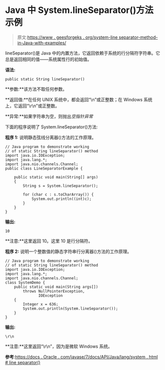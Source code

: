 # Java 中 System.lineSeparator()方法示例

> 原文:[https://www . geesforgeks . org/system-line separator-method-in-Java-with-examples/](https://www.geeksforgeeks.org/system-lineseparator-method-in-java-with-examples/)

lineSeparator()是 Java 中的内置方法，它返回依赖于系统的行分隔符字符串。它总是返回相同的值——系统属性行的初始值。

**语法:**

```
public static String lineSeparator()
```

**参数:**该方法不取任何参数。

**返回值:**在任何 UNIX 系统中，都会返回“\n”或正整数；在 Windows 系统上，它返回“\r\n”或正整数。

**异常:**如果字符串为空，则抛出*空指针异常*

下面的程序说明了 System.lineSeparator()方法:

**程序 1:** 说明静态弦线分离器()方法的工作原理。

```
// Java program to demonstrate working
// of static String lineSeparator() method
import java.io.IOException;
import java.lang.*;
import java.nio.channels.Channel;
public class LineSeparatorExample {

    public static void main(String[] args)
    {
        String s = System.lineSeparator();

        for (char c : s.toCharArray()) {
            System.out.println((int)c);
        }
    }
}
```

**输出:**

```
10

```

**注意:**这里返回 10。这里 10 是行分隔符。

**程序 2:** 说明一个整数值的静态字符串行分离器()方法的工作原理。

```
// Java program to demonstrate working
// of static String lineSeparator() method
import java.io.IOException;
import java.lang.*;
import java.nio.channels.Channel;
class SystemDemo {
    public static void main(String args[])
        throws NullPointerException,
               IOException
    {
        Integer x = 636;
        System.out.println(System.lineSeparator());
    }
}
```

**输出:**

```
\r\n

```

**注意:**这里返回“\r\n”，因为是微软 Windows 系统。

**参考**:[https://docs . Oracle . com/javase/7/docs/API/Java/lang/system . html # line separator()](https://docs.oracle.com/javase/7/docs/api/java/lang/System.html#lineSeparator())